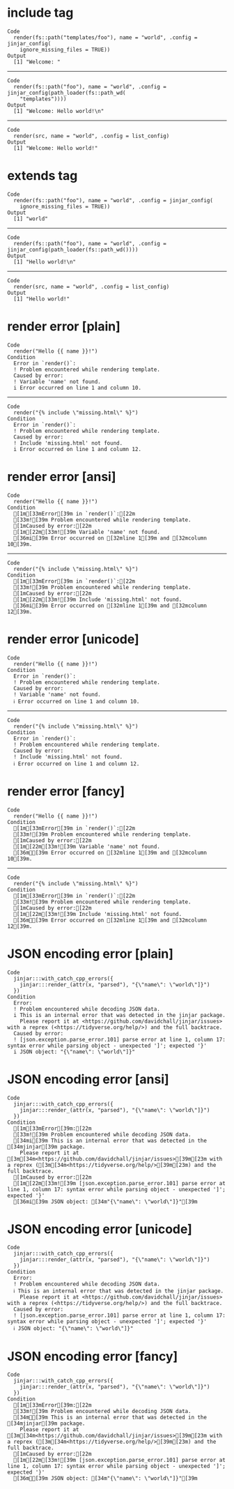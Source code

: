 # include tag

    Code
      render(fs::path("templates/foo"), name = "world", .config = jinjar_config(
        ignore_missing_files = TRUE))
    Output
      [1] "Welcome: "

---

    Code
      render(fs::path("foo"), name = "world", .config = jinjar_config(path_loader(fs::path_wd(
        "templates"))))
    Output
      [1] "Welcome: Hello world!\n"

---

    Code
      render(src, name = "world", .config = list_config)
    Output
      [1] "Welcome: Hello world!"

# extends tag

    Code
      render(fs::path("foo"), name = "world", .config = jinjar_config(
        ignore_missing_files = TRUE))
    Output
      [1] "world"

---

    Code
      render(fs::path("foo"), name = "world", .config = jinjar_config(path_loader(fs::path_wd())))
    Output
      [1] "Hello world!\n"

---

    Code
      render(src, name = "world", .config = list_config)
    Output
      [1] "Hello world!"

# render error [plain]

    Code
      render("Hello {{ name }}!")
    Condition
      Error in `render()`:
      ! Problem encountered while rendering template.
      Caused by error:
      ! Variable 'name' not found.
      i Error occurred on line 1 and column 10.

---

    Code
      render("{% include \"missing.html\" %}")
    Condition
      Error in `render()`:
      ! Problem encountered while rendering template.
      Caused by error:
      ! Include 'missing.html' not found.
      i Error occurred on line 1 and column 12.

# render error [ansi]

    Code
      render("Hello {{ name }}!")
    Condition
      [1m[33mError[39m in `render()`:[22m
      [33m![39m Problem encountered while rendering template.
      [1mCaused by error:[22m
      [1m[22m[33m![39m Variable 'name' not found.
      [36mi[39m Error occurred on [32mline 1[39m and [32mcolumn 10[39m.

---

    Code
      render("{% include \"missing.html\" %}")
    Condition
      [1m[33mError[39m in `render()`:[22m
      [33m![39m Problem encountered while rendering template.
      [1mCaused by error:[22m
      [1m[22m[33m![39m Include 'missing.html' not found.
      [36mi[39m Error occurred on [32mline 1[39m and [32mcolumn 12[39m.

# render error [unicode]

    Code
      render("Hello {{ name }}!")
    Condition
      Error in `render()`:
      ! Problem encountered while rendering template.
      Caused by error:
      ! Variable 'name' not found.
      ℹ Error occurred on line 1 and column 10.

---

    Code
      render("{% include \"missing.html\" %}")
    Condition
      Error in `render()`:
      ! Problem encountered while rendering template.
      Caused by error:
      ! Include 'missing.html' not found.
      ℹ Error occurred on line 1 and column 12.

# render error [fancy]

    Code
      render("Hello {{ name }}!")
    Condition
      [1m[33mError[39m in `render()`:[22m
      [33m![39m Problem encountered while rendering template.
      [1mCaused by error:[22m
      [1m[22m[33m![39m Variable 'name' not found.
      [36mℹ[39m Error occurred on [32mline 1[39m and [32mcolumn 10[39m.

---

    Code
      render("{% include \"missing.html\" %}")
    Condition
      [1m[33mError[39m in `render()`:[22m
      [33m![39m Problem encountered while rendering template.
      [1mCaused by error:[22m
      [1m[22m[33m![39m Include 'missing.html' not found.
      [36mℹ[39m Error occurred on [32mline 1[39m and [32mcolumn 12[39m.

# JSON encoding error [plain]

    Code
      jinjar:::with_catch_cpp_errors({
        jinjar:::render_(attr(x, "parsed"), "{\"name\": \"world\"]}")
      })
    Condition
      Error:
      ! Problem encountered while decoding JSON data.
      i This is an internal error that was detected in the jinjar package.
        Please report it at <https://github.com/davidchall/jinjar/issues> with a reprex (<https://tidyverse.org/help/>) and the full backtrace.
      Caused by error:
      ! [json.exception.parse_error.101] parse error at line 1, column 17: syntax error while parsing object - unexpected ']'; expected '}'
      i JSON object: "{\"name\": \"world\"]}"

# JSON encoding error [ansi]

    Code
      jinjar:::with_catch_cpp_errors({
        jinjar:::render_(attr(x, "parsed"), "{\"name\": \"world\"]}")
      })
    Condition
      [1m[33mError[39m:[22m
      [33m![39m Problem encountered while decoding JSON data.
      [34mi[39m This is an internal error that was detected in the [34mjinjar[39m package.
        Please report it at [3m[34m<https://github.com/davidchall/jinjar/issues>[39m[23m with a reprex ([3m[34m<https://tidyverse.org/help/>[39m[23m) and the full backtrace.
      [1mCaused by error:[22m
      [1m[22m[33m![39m [json.exception.parse_error.101] parse error at line 1, column 17: syntax error while parsing object - unexpected ']'; expected '}'
      [36mi[39m JSON object: [34m"{\"name\": \"world\"]}"[39m

# JSON encoding error [unicode]

    Code
      jinjar:::with_catch_cpp_errors({
        jinjar:::render_(attr(x, "parsed"), "{\"name\": \"world\"]}")
      })
    Condition
      Error:
      ! Problem encountered while decoding JSON data.
      ℹ This is an internal error that was detected in the jinjar package.
        Please report it at <https://github.com/davidchall/jinjar/issues> with a reprex (<https://tidyverse.org/help/>) and the full backtrace.
      Caused by error:
      ! [json.exception.parse_error.101] parse error at line 1, column 17: syntax error while parsing object - unexpected ']'; expected '}'
      ℹ JSON object: "{\"name\": \"world\"]}"

# JSON encoding error [fancy]

    Code
      jinjar:::with_catch_cpp_errors({
        jinjar:::render_(attr(x, "parsed"), "{\"name\": \"world\"]}")
      })
    Condition
      [1m[33mError[39m:[22m
      [33m![39m Problem encountered while decoding JSON data.
      [34mℹ[39m This is an internal error that was detected in the [34mjinjar[39m package.
        Please report it at [3m[34m<https://github.com/davidchall/jinjar/issues>[39m[23m with a reprex ([3m[34m<https://tidyverse.org/help/>[39m[23m) and the full backtrace.
      [1mCaused by error:[22m
      [1m[22m[33m![39m [json.exception.parse_error.101] parse error at line 1, column 17: syntax error while parsing object - unexpected ']'; expected '}'
      [36mℹ[39m JSON object: [34m"{\"name\": \"world\"]}"[39m

